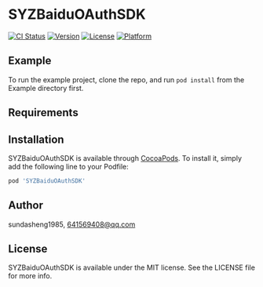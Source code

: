 # SYZBaiduOAuthSDK

[![CI Status](https://img.shields.io/travis/sundasheng1985/SYZBaiduOAuthSDK.svg?style=flat)](https://travis-ci.org/sundasheng1985/SYZBaiduOAuthSDK)
[![Version](https://img.shields.io/cocoapods/v/SYZBaiduOAuthSDK.svg?style=flat)](https://cocoapods.org/pods/SYZBaiduOAuthSDK)
[![License](https://img.shields.io/cocoapods/l/SYZBaiduOAuthSDK.svg?style=flat)](https://cocoapods.org/pods/SYZBaiduOAuthSDK)
[![Platform](https://img.shields.io/cocoapods/p/SYZBaiduOAuthSDK.svg?style=flat)](https://cocoapods.org/pods/SYZBaiduOAuthSDK)

## Example

To run the example project, clone the repo, and run `pod install` from the Example directory first.

## Requirements

## Installation

SYZBaiduOAuthSDK is available through [CocoaPods](https://cocoapods.org). To install
it, simply add the following line to your Podfile:

```ruby
pod 'SYZBaiduOAuthSDK'
```

## Author

sundasheng1985, 641569408@qq.com

## License

SYZBaiduOAuthSDK is available under the MIT license. See the LICENSE file for more info.
